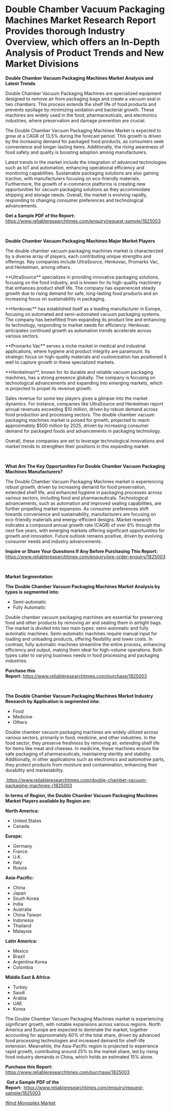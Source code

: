 <p><h1>Double Chamber Vacuum Packaging Machines Market Research Report Provides thorough Industry Overview, which offers an In-Depth Analysis of Product Trends and New Market Divisions</h1></p><p><strong>Double Chamber Vacuum Packaging Machines Market Analysis and Latest Trends</strong></p>
<p><p>Double Chamber Vacuum Packaging Machines are specialized equipment designed to remove air from packaging bags and create a vacuum seal in two chambers. This process extends the shelf life of food products and prevents spoilage by minimizing oxidation and bacterial growth. These machines are widely used in the food, pharmaceuticals, and electronics industries, where preservation and damage prevention are crucial.</p><p>The Double Chamber Vacuum Packaging Machines Market is expected to grow at a CAGR of 13.5% during the forecast period. This growth is driven by the increasing demand for packaged food products, as consumers seek convenience and longer-lasting items. Additionally, the rising awareness of food safety and quality is boosting adoption among manufacturers. </p><p>Latest trends in the market include the integration of advanced technologies such as IoT and automation, enhancing operational efficiency and monitoring capabilities. Sustainable packaging solutions are also gaining traction, with manufacturers focusing on eco-friendly materials. Furthermore, the growth of e-commerce platforms is creating new opportunities for vacuum packaging solutions as they accommodate shipping and storage needs. Overall, the market is evolving rapidly, responding to changing consumer preferences and technological advancements.</p></p>
<p><strong>Get a Sample PDF of the Report:&nbsp;</strong> <a href="https://www.reliableresearchtimes.com/enquiry/request-sample/1825003?utm_campaign=2275&utm_medium=2&utm_source=Github&utm_content=ia&utm_term=12042025&utm_id=double-chamber-vacuum-packaging-machines">https://www.reliableresearchtimes.com/enquiry/request-sample/1825003</a></p>
<p>&nbsp;</p>
<p><strong>Double Chamber Vacuum Packaging Machines Major Market Players</strong></p>
<p><p>The double chamber vacuum packaging machines market is characterized by a diverse array of players, each contributing unique strengths and offerings. Key companies include UltraSource, Henkovac, Promarks Vac, and Henkelman, among others.</p><p>**UltraSource** specializes in providing innovative packaging solutions, focusing on the food industry, and is known for its high-quality machinery that enhances product shelf life. The company has experienced steady growth due to rising demand for safe, long-lasting food products and an increasing focus on sustainability in packaging.</p><p>**Henkovac** has established itself as a leading manufacturer in Europe, focusing on automated and semi-automated vacuum packaging systems. The company has benefitted from expanding its product line and enhancing its technology, responding to market needs for efficiency. Henkovac anticipates continued growth as automation trends accelerate across various sectors.</p><p>**Promarks Vac** serves a niche market in medical and industrial applications, where hygiene and product integrity are paramount. Its strategic focus on high-quality materials and customization has positioned it well to capture growth in these specialized markets.</p><p>**Henkelman**, known for its durable and reliable vacuum packaging machines, has a strong presence globally. The company is focusing on technological advancements and expanding into emerging markets, which is projected to propel its revenue growth.</p><p>Sales revenue for some key players gives a glimpse into the market dynamics. For instance, companies like UltraSource and Henkelman report annual revenues exceeding $10 million, driven by robust demand across food production and processing sectors. The double chamber vacuum packaging machines market is poised for growth, projected to reach approximately $500 million by 2025, driven by increasing consumer demand for packaged foods and advancements in packaging technology. </p><p>Overall, these companies are set to leverage technological innovations and market trends to strengthen their positions in this expanding market.</p></p>
<p>&nbsp;</p>
<p><strong>What Are The Key Opportunities For Double Chamber Vacuum Packaging Machines Manufacturers?</strong></p>
<p><p>The Double Chamber Vacuum Packaging Machines market is experiencing robust growth, driven by increasing demand for food preservation, extended shelf life, and enhanced hygiene in packaging processes across various sectors, including food and pharmaceuticals. Technological advancements, such as automation and improved sealing capabilities, are further propelling market expansion. As consumer preferences shift towards convenience and sustainability, manufacturers are focusing on eco-friendly materials and energy-efficient designs. Market research indicates a compound annual growth rate (CAGR) of over 6% through the next five years, with emerging markets offering significant opportunities for growth and innovation. Future outlook remains positive, driven by evolving consumer needs and industry advancements.</p></p>
<p><strong>Inquire or Share Your Questions If Any Before Purchasing This Report:</strong> <a href="https://www.reliableresearchtimes.com/enquiry/pre-order-enquiry/1825003?utm_campaign=2275&utm_medium=2&utm_source=Github&utm_content=ia&utm_term=12042025&utm_id=double-chamber-vacuum-packaging-machines">https://www.reliableresearchtimes.com/enquiry/pre-order-enquiry/1825003</a></p>
<p>&nbsp;</p>
<p><strong>Market Segmentation</strong></p>
<p><strong>The Double Chamber Vacuum Packaging Machines Market Analysis by types is segmented into:</strong></p>
<p><ul><li>Semi-automatic</li><li>Fully Automatic</li></ul></p>
<p><p>Double chamber vacuum packaging machines are essential for preserving food and other products by removing air and sealing them in airtight bags. The market is divided into two main types: semi-automatic and fully automatic machines. Semi-automatic machines require manual input for loading and unloading products, offering flexibility and lower costs. In contrast, fully automatic machines streamline the entire process, enhancing efficiency and output, making them ideal for high-volume operations. Both types cater to varying business needs in food processing and packaging industries.</p></p>
<p><strong>Purchase this Report:&nbsp;</strong><a href="https://www.reliableresearchtimes.com/purchase/1825003?utm_campaign=2275&utm_medium=2&utm_source=Github&utm_content=ia&utm_term=12042025&utm_id=double-chamber-vacuum-packaging-machines">https://www.reliableresearchtimes.com/purchase/1825003</a></p>
<p>&nbsp;</p>
<p><strong>The Double Chamber Vacuum Packaging Machines Market Industry Research by Application is segmented into:</strong></p>
<p><ul><li>Food</li><li>Medicine</li><li>Others</li></ul></p>
<p><p>Double chamber vacuum packaging machines are widely utilized across various sectors, primarily in food, medicine, and other industries. In the food sector, they preserve freshness by removing air, extending shelf life for items like meat and cheeses. In medicine, these machines ensure the safe packaging of pharmaceuticals, maintaining sterility and stability. Additionally, in other applications such as electronics and automotive parts, they protect products from moisture and contamination, enhancing their durability and marketability.</p></p>
<p><a href="https://www.reliableresearchtimes.com/double-chamber-vacuum-packaging-machines-r1825003?utm_campaign=2275&utm_medium=2&utm_source=Github&utm_content=ia&utm_term=12042025&utm_id=double-chamber-vacuum-packaging-machines">&nbsp;https://www.reliableresearchtimes.com/double-chamber-vacuum-packaging-machines-r1825003</a></p>
<p><strong>In terms of Region, the Double Chamber Vacuum Packaging Machines Market Players available by Region are:</strong></p>
<p>
    <p> <strong> North America: </strong>
        <ul>
            <li>United States</li>
            <li>Canada</li>
        </ul>
        </p> 
    <p> <strong> Europe: </strong>
        <ul>
            <li>Germany</li>
            <li>France</li>
            <li>U.K.</li>
            <li>Italy</li>
            <li>Russia</li>
        </ul>
        </p> 
    <p> <strong> Asia-Pacific: </strong>
        <ul>
            <li>China</li>
            <li>Japan</li>
            <li>South Korea</li>
            <li>India</li>
            <li>Australia</li>
            <li>China Taiwan</li>
            <li>Indonesia</li>
            <li>Thailand</li>
            <li>Malaysia</li>
        </ul>
        </p> 
    <p> <strong> Latin America: </strong>
        <ul>
            <li>Mexico</li>
            <li>Brazil</li>
            <li>Argentina Korea</li>
            <li>Colombia</li>
        </ul>
        </p> 
    <p> <strong> Middle East & Africa: </strong>
        <ul>
            <li>Turkey</li>
            <li>Saudi</li>
            <li>Arabia</li>
            <li>UAE</li>
            <li>Korea</li>
        </ul>
    </p>
    </p>
<p><p>The Double Chamber Vacuum Packaging Machines market is experiencing significant growth, with notable expansions across various regions. North America and Europe are expected to dominate the market, together accounting for approximately 60% of the total share, driven by advanced food processing technologies and increased demand for shelf-life extension. Meanwhile, the Asia-Pacific region is projected to experience rapid growth, contributing around 25% to the market share, led by rising food industry demands in China, which holds an estimated 15% alone.</p></p>
<p><strong>Purchase this Report: </strong><a href="https://www.reliableresearchtimes.com/purchase/1825003?utm_campaign=2275&utm_medium=2&utm_source=Github&utm_content=ia&utm_term=12042025&utm_id=double-chamber-vacuum-packaging-machines">https://www.reliableresearchtimes.com/purchase/1825003</a></p>
<p>&nbsp;<strong>Get a Sample PDF of the Report:&nbsp;&nbsp;</strong><a href="https://www.reliableresearchtimes.com/enquiry/request-sample/1825003?utm_campaign=2275&utm_medium=2&utm_source=Github&utm_content=ia&utm_term=12042025&utm_id=double-chamber-vacuum-packaging-machines">https://www.reliableresearchtimes.com/enquiry/request-sample/1825003</a></p>
<p><strong></strong></p>
<p><p><a href="https://github.com/pidlisseas/Market-Research-Report-List-1/blob/main/wind-monopiles-market.md?utm_campaign=2275&utm_medium=2&utm_source=Github&utm_content=ia&utm_term=12042025&utm_id=double-chamber-vacuum-packaging-machines">Wind Monopiles Market</a></p></p>